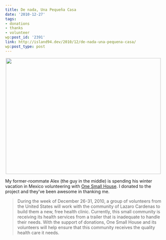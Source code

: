 ```yaml
---
title: De nada, Una Pequeña Casa
date: '2010-12-27'
tags:
- donations
- thanks
- volunteer
wp:post_id: '2391'
link: http://island94.dev/2010/12/de-nada-una-pequena-casa/
wp:post_type: post
---
```


<p style="text-align: center;"><img class="aligncenter" title="One Small House" src="http://www.island94.org/wp-content/uploads/2010/12/SAM_0505-500x375.jpg" alt="" width="500" height="375" /></p>
My former-roommate Alex (the guy in the middle) is spending his winter vacation in Mexico volunteering with <a href="http://www.onesmallhouse.org/">One Small House</a>. I donated to the project and they've been awesome in thanking me.
<blockquote>During the week of December 26-31, 2010, a group of volunteers from the United States will work with the community of Lazaro Cardenas to build them a new, free health clinic.  Currently, this small community is receiving its health services from a trailer that is inadequate to handle their needs.  With the support of donations, One Small House and its volunteers will help ensure that this community receives the quality health care it needs.</blockquote>
